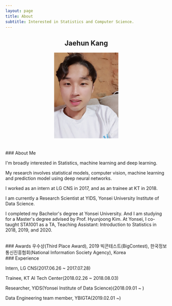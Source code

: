 ```yaml
---
layout: page
title: About
subtitle: Interested in Statistics and Computer Science.
---
```


## <center>Jaehun Kang</center>

<center><img src = '/img/about.jpg' width="200"/></center>    

<br>
<br>
### About Me

I'm broadly interested in Statistics, machine learning and deep learning.

My research involves statistical models, computer vision, machine learning and prediction model using deep neural networks.

I worked as an intern at LG CNS in 2017, and as an trainee at KT in 2018.

I am currently a Research Scientist at YIDS, Yonsei University Institute of Data Science.

I completed my Bachelor's degree at Yonsei University. And I am studying for a Master's degree advised by Prof. Hyunjoong Kim. At Yonsei, I co-taught STA1001 as a TA, Teaching Assistant: Introduction to Statistics in 2018, 2019, and 2020.

<br>
### Awards
우수상(Third Place Award), 2019 빅콘테스트(BigContest), 한국정보통신진흥협회(National Information Society Agency), Korea

<br>
### Experience

Intern, LG CNS(2017.06.26 ~ 2017.07.28)

Trainee, KT AI Tech Center(2018.02.26 ~ 2018.08.03)

Researcher, YIDS(Yonsei Institute of Data Science)(2018.09.01 ~ )

Data Engineering team member, YBIGTA(2019.02.01 ~)

